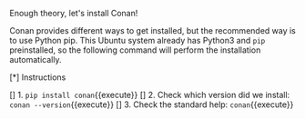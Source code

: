 Enough theory, let's install Conan!

Conan provides different ways to get installed, but the recommended way is to use Python pip. This Ubuntu system already has Python3 and `pip` preinstalled, so the following command will perform the installation automatically.

[*] Instructions

[] 1. `pip install conan`{{execute}}
[] 2. Check which version did we install: `conan --version`{{execute}}
[] 3. Check the standard help: `conan`{{execute}}
